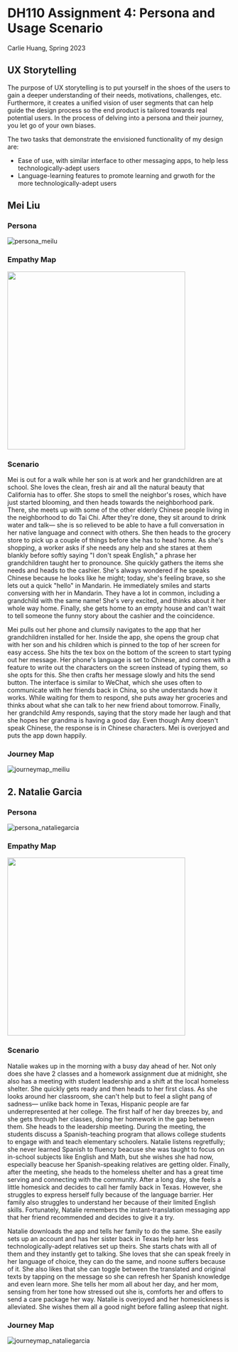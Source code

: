 # DH110 Assignment 4: Persona and Usage Scenario
Carlie Huang, Spring 2023

## UX Storytelling
The purpose of UX storytelling is to put yourself in the shoes of the users to gain a deeper understanding of their needs, motivations, challenges, etc. Furthermore, it creates a unified vision of user segments that can help guide the design process so the end product is tailored towards real potential users. In the process of delving into a persona and their journey, you let go of your own biases. 

The two tasks that demonstrate the envisioned functionality of my design are:
- Ease of use, with similar interface to other messaging apps, to help less technologically-adept users
- Language-learning features to promote learning and grwoth for the more technologically-adept users

## Mei Liu
### Persona
![persona_meilu](https://user-images.githubusercontent.com/25852597/236357545-f9657e1d-a312-4776-9fab-041d97af9a91.png)

### Empathy Map
<img src="https://user-images.githubusercontent.com/25852597/236357693-3abf31d5-bb2e-4b8d-bf35-cde8dc58abbe.png" width="400"  />

### Scenario
Mei is out for a walk while her son is at work and her grandchildren are at school. She loves the clean, fresh air and all the natural beauty that California has to offer. She stops to smell the neighbor's roses, which have just started blooming, and then heads towards the neighborhood park. There, she meets up with some of the other elderly Chinese people living in the neighborhood to do Tai Chi. After they're done, they sit around to drink water and talk— she is so relieved to be able to have a full conversation in her native language and connect with others. She then heads to the grocery store to pick up a couple of things before she has to head home. As she's shopping, a worker asks if she needs any help and she stares at them blankly before softly saying "I don't speak English," a phrase her grandchildren taught her to pronounce. She quickly gathers the items she needs and heads to the cashier. She's always wondered if he speaks Chinese because he looks like he might; today, she's feeling brave, so she lets out a quick "hello" in Mandarin. He immediately smiles and starts conversing with her in Mandarin. They have a lot in common, including a grandchild with the same name! She's very excited, and thinks about it her whole way home. Finally, she gets home to an empty house and can't wait to tell someone the funny story about the cashier and the coincidence.

Mei pulls out her phone and clumsily navigates to the app that her grandchildren installed for her. Inside the app, she opens the group chat with her son and his children which is pinned to the top of her screen for easy access. She hits the tex box on the bottom of the screen to start typing out her message. Her phone's language is set to Chinese, and comes with a feature to write out the characters on the screen instead of typing them, so she opts for this. She then crafts her message slowly and hits the send button. The interface is similar to WeChat, which she uses often to communicate with her friends back in China, so she understands how it works. While waiting for them to respond, she puts away her groceries and thinks about what she can talk to her new friend about tomorrow. Finally, her grandchild Amy responds, saying that the story made her laugh and that she hopes her grandma is having a good day. Even though Amy doesn't speak Chinese, the response is in Chinese characters. Mei is overjoyed and puts the app down happily.

### Journey Map
![journeymap_meiliu](https://user-images.githubusercontent.com/25852597/236367079-f0e2285a-6939-4192-b42d-a99ee2287ddb.png)

## 2. Natalie Garcia
### Persona
![persona_nataliegarcia](https://user-images.githubusercontent.com/25852597/236357648-2173dd54-9310-49ab-a65e-39a2eaeec678.png)

### Empathy Map
<img src="https://user-images.githubusercontent.com/25852597/236357929-3bfb121c-b1c9-4ccc-b55c-26a11b292293.png" width="400"  />

### Scenario
Natalie wakes up in the morning with a busy day ahead of her. Not only does she have 2 classes and a homework assignment due at midnight, she also has a meeting with student leadership and a shift at the local homeless shelter. She quickly gets ready and then heads to her first class. As she looks around her classroom, she can't help but to feel a slight pang of sadness— unlike back home in Texas, Hispanic people are far underrepresented at her college. The first half of her day breezes by, and she gets through her classes, doing her homework in the gap between them. She heads to the leadership meeting. During the meeting, the students discuss a Spanish-teaching program that allows college students to engage with and teach elementary schoolers. Natalie listens regretfully; she never learned Spanish to fluency beacuse she was taught to focus on in-school subjects like English and Math, but she wishes she had now, especially beacuse her Spanish-speaking relatives are getting older. Finally, after the meeting, she heads to the homeless shelter and has a great time serving and connecting with the community. After a long day, she feels a little homesick and decides to call her family back in Texas. However, she struggles to express herself fully because of the language barrier. Her family also struggles to understand her because of their limited English skills. Fortunately, Natalie remembers the instant-translation messaging app that her friend recommended and decides to give it a try.

Natalie downloads the app and tells her family to do the same. She easily sets up an account and has her sister back in Texas help her less technologically-adept relatives set up theirs. She starts chats with all of them and they instantly get to talking. She loves that she can speak freely in her language of choice, they can do the same, and noone suffers because of it. She also likes that she can toggle between the translated and original texts by tapping on the message so she can refresh her Spanish knowledge and even learn more. She tells her mom all about her day, and her mom, sensing from her tone how stressed out she is, comforts her and offers to send a care package her way. Natalie is overjoyed and her homesickness is alleviated. She wishes them all a good night before falling asleep that night.

### Journey Map
![journeymap_nataliegarcia](https://user-images.githubusercontent.com/25852597/236376019-33b13fa5-eff4-4e6a-9352-e1a109a90e38.png)
